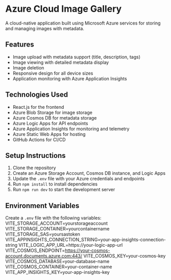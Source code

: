 ﻿# Azure Cloud Image Gallery

A cloud-native application built using Microsoft Azure services for storing and managing images with metadata.

## Features

- Image upload with metadata support (title, description, tags)
- Image viewing with detailed metadata display
- Image deletion
- Responsive design for all device sizes
- Application monitoring with Azure Application Insights

## Technologies Used

- React.js for the frontend
- Azure Blob Storage for image storage
- Azure Cosmos DB for metadata storage
- Azure Logic Apps for API endpoints
- Azure Application Insights for monitoring and telemetry
- Azure Static Web Apps for hosting
- GitHub Actions for CI/CD

## Setup Instructions

1. Clone the repository
2. Create an Azure Storage Account, Cosmos DB instance, and Logic Apps
3. Update the `.env` file with your Azure credentials and endpoints
4. Run `npm install` to install dependencies
5. Run `npm run dev` to start the development server

## Environment Variables

Create a `.env` file with the following variables:
VITE_STORAGE_ACCOUNT=yourstorageaccount
VITE_STORAGE_CONTAINER=yourcontainername
VITE_STORAGE_SAS=yoursastoken
VITE_APPINSIGHTS_CONNECTION_STRING=your-app-insights-connection-string
VITE_LOGIC_APP_URL=https://your-logic-app-url
VITE_COSMOS_ENDPOINT=https://your-cosmos-account.documents.azure.com:443/
VITE_COSMOS_KEY=your-cosmos-key
VITE_COSMOS_DATABASE=your-database-name
VITE_COSMOS_CONTAINER=your-container-name
VITE_APP_INSIGHTS_KEY=your-app-insights-key